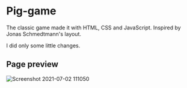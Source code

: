 # Pig-game

The classic game made it with HTML, CSS and JavaScript.
Inspired by Jonas Schmedtmann's layout.

I did only some little changes.

## Page preview

![Screenshot 2021-07-02 111050](https://user-images.githubusercontent.com/77078541/124287432-608c9c00-db26-11eb-9f70-0e15239614f4.png)
